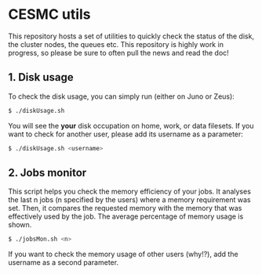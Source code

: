 # CESMC utils

This repository hosts a set of utilities to quickly check the status of the disk, the cluster nodes, the queues etc. This repository is highly work in progress, so please be sure to often pull the news and read the doc!

## 1. Disk usage

To check the disk usage, you can simply run (either on Juno or Zeus):

```bash
$ ./diskUsage.sh 
```

You will see the **your** disk occupation on home, work, or data filesets. If you want to check for another user, please add its username as a parameter:

```bash
$ ./diskUsage.sh <username>
```

## 2. Jobs monitor

This script helps you check the memory efficiency of your jobs. It analyses the last n jobs (n specified by the users) where a memory requirement was set. Then, it compares the requested memory with the memory that was effectively used by the job. The average percentage of memory usage is shown.

```bash
$ ./jobsMon.sh <n>
```

If you want to check the memory usage of other users (why!?), add the username as a second parameter.
